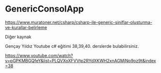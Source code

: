 # GenericConsolApp

https://www.muratoner.net/csharp/csharp-ile-generic-siniflar-olusturma-ve-kurallar-belirleme


Diğer kaynak

Gençay Yıldız Youtube c# eğitimi 38,39,40. derslerde bulabilirsiniz.

https://www.youtube.com/watch?v=pGPKMBGQfeY&list=PLQVXoXFVVtp2RYdXKWH2xnAGMjNp9oz9t&index=38
